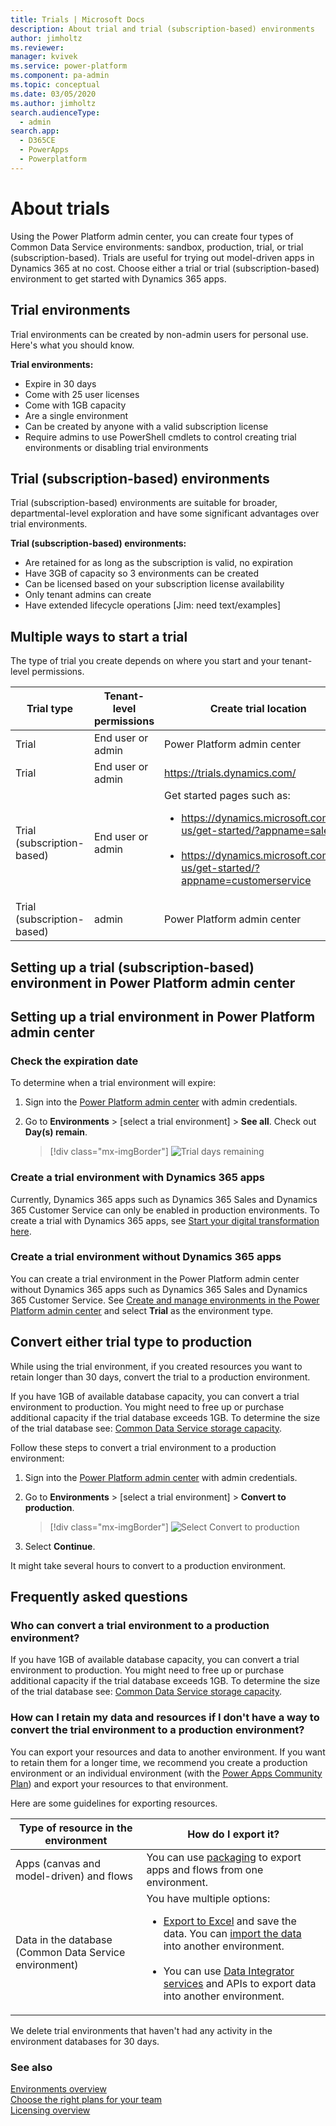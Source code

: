 ```yaml
---
title: Trials | Microsoft Docs
description: About trial and trial (subscription-based) environments
author: jimholtz
ms.reviewer: 
manager: kvivek
ms.service: power-platform
ms.component: pa-admin
ms.topic: conceptual
ms.date: 03/05/2020
ms.author: jimholtz
search.audienceType: 
  - admin
search.app: 
  - D365CE
  - PowerApps
  - Powerplatform
---
```


# About trials

Using the Power Platform admin center, you can create four types of Common Data Service environments: sandbox, production, trial, or trial (subscription-based). Trials are useful for trying out model-driven apps in Dynamics 365 at no cost. Choose either a trial or trial (subscription-based) environment to get started with Dynamics 365 apps.

## Trial environments

Trial environments can be created by non-admin users for personal use. Here's what you should know.

**Trial environments:**
- Expire in 30 days
- Come with 25 user licenses
- Come with 1GB capacity
- Are a single environment
- Can be created by anyone with a valid subscription license
- Require admins to use PowerShell cmdlets to control creating trial environments or disabling trial environments

## Trial (subscription-based) environments

Trial (subscription-based) environments are suitable for broader, departmental-level exploration and have some significant advantages over trial environments.

**Trial (subscription-based) environments:**
- Are retained for as long as the subscription is valid, no expiration
- Have 3GB of capacity so 3 environments can be created
- Can be licensed based on your subscription license availability
- Only tenant admins can create
- Have extended lifecycle operations [Jim: need text/examples]

## Multiple ways to start a trial

The type of trial you create depends on where you start and your tenant-level permissions.


|Trial type  | Tenant-level permissions  | Create trial location  |
|---------|---------|---------|
|Trial     |  End user or admin      |  Power Platform admin center       |
|Trial     |  End user or admin         | https://trials.dynamics.com/        |
|Trial (subscription-based)      |  End user or admin        | Get started pages such as: <br /> <ul><li>https://dynamics.microsoft.com/en-us/get-started/?appname=salespro</li><br /><li>https://dynamics.microsoft.com/en-us/get-started/?appname=customerservice</li></ul>      |
|Trial (subscription-based)      | admin        | Power Platform admin center        |



## Setting up a trial (subscription-based) environment in Power Platform admin center



## Setting up a trial environment in Power Platform admin center


### Check the expiration date

To determine when a trial environment will expire:

1. Sign into the [Power Platform admin center](https://admin.powerplatform.microsoft.com/) with admin credentials.

2. Go to **Environments** > [select a trial environment] > **See all**. Check out **Day(s) remain**.

   > [!div class="mx-imgBorder"] 
   > ![Trial days remaining](media/trial-expiration.png "Trial days remaining")

### Create a trial environment with Dynamics 365 apps

Currently, Dynamics 365 apps such as Dynamics 365 Sales and Dynamics 365 Customer Service can only be enabled in production environments. To create a trial with Dynamics 365 apps, see [Start your digital transformation here](https://trials.dynamics.com).

### Create a trial environment without Dynamics 365 apps

You can create a trial environment in the Power Platform admin center without Dynamics 365 apps such as Dynamics 365 Sales and Dynamics 365 Customer Service. See [Create and manage environments in the Power Platform admin center](create-environment.md) and select **Trial** as the environment type.




## Convert either trial type to production

While using the trial environment, if you created resources you want to retain longer than 30 days, convert the trial to a production environment.

If you have 1GB of available database capacity, you can convert a trial environment to production. You might need to free up or purchase additional capacity if the trial database exceeds 1GB. To determine the size of the trial database see: [Common Data Service storage capacity](capacity-storage.md).

Follow these steps to convert a trial environment to a production environment:

1. Sign into the [Power Platform admin center](https://admin.powerplatform.microsoft.com/) with admin credentials.

2. Go to **Environments** > [select a trial environment] > **Convert to production**.

    > [!div class="mx-imgBorder"] 
    > ![Select Convert to production](media/trial-convert.png "Select Convert to production")

3. Select **Continue**.

It might take several hours to convert to a production environment.

## Frequently asked questions

### Who can convert a trial environment to a production environment?

If you have 1GB of available database capacity, you can convert a trial environment to production. You might need to free up or purchase additional capacity if the trial database exceeds 1GB. To determine the size of the trial database see: [Common Data Service storage capacity](capacity-storage.md).

### How can I retain my data and resources if I don't have a way to convert the trial environment to a production environment?

You can export your resources and data to another environment. If you want to retain them for a longer time, we recommend you create a production environment or an individual environment (with the [Power Apps Community Plan](https://powerapps.microsoft.com/communityplan/)) and export your resources to that environment. 

Here are some guidelines for exporting resources.

|Type of resource in the environment  |How do I export it?  |
|---------|---------|
|Apps (canvas and model-driven) and flows     |You can use [packaging](../alm/environment-and-tenant-migration.md) to export apps and flows from one environment.         |
|Data in the database (Common Data Service environment)     |You have multiple options:<br/><ul><li>[Export to Excel](/powerapps/user/export-data-excel) and save the data. You can [import the data](/powerapps/user/import-data) into another environment.</li><br/><li>You can use [Data Integrator services](data-integrator.md) and APIs to export data into another environment.</li></ul> |

We delete trial environments that haven't had any activity in the environment databases for 30 days.

### See also
[Environments overview](environments-overview.md)<br/>
[Choose the right plans for your team](https://powerapps.microsoft.com/pricing/)<br/>
[Licensing overview](pricing-billing-skus.md)
